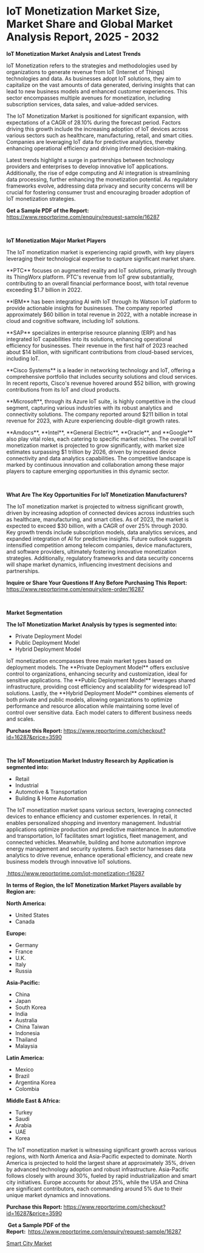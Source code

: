 <p><h1>IoT Monetization Market Size, Market Share and Global Market Analysis Report, 2025 - 2032</h1></p><p><strong>IoT Monetization Market Analysis and Latest Trends</strong></p>
<p><p>IoT Monetization refers to the strategies and methodologies used by organizations to generate revenue from IoT (Internet of Things) technologies and data. As businesses adopt IoT solutions, they aim to capitalize on the vast amounts of data generated, deriving insights that can lead to new business models and enhanced customer experiences. This sector encompasses multiple avenues for monetization, including subscription services, data sales, and value-added services.</p><p>The IoT Monetization Market is positioned for significant expansion, with expectations of a CAGR of 28.10% during the forecast period. Factors driving this growth include the increasing adoption of IoT devices across various sectors such as healthcare, manufacturing, retail, and smart cities. Companies are leveraging IoT data for predictive analytics, thereby enhancing operational efficiency and driving informed decision-making.</p><p>Latest trends highlight a surge in partnerships between technology providers and enterprises to develop innovative IoT applications. Additionally, the rise of edge computing and AI integration is streamlining data processing, further enhancing the monetization potential. As regulatory frameworks evolve, addressing data privacy and security concerns will be crucial for fostering consumer trust and encouraging broader adoption of IoT monetization strategies.</p></p>
<p><strong>Get a Sample PDF of the Report:&nbsp;</strong> <a href="https://www.reportprime.com/enquiry/request-sample/16287?utm_campaign=2637&utm_medium=2&utm_source=Github&utm_content=ia&utm_term=20032025&utm_id=iot-monetization">https://www.reportprime.com/enquiry/request-sample/16287</a></p>
<p>&nbsp;</p>
<p><strong>IoT Monetization Major Market Players</strong></p>
<p><p>The IoT monetization market is experiencing rapid growth, with key players leveraging their technological expertise to capture significant market share. </p><p>**PTC** focuses on augmented reality and IoT solutions, primarily through its ThingWorx platform. PTC's revenue from IoT grew substantially, contributing to an overall financial performance boost, with total revenue exceeding $1.7 billion in 2022.</p><p>**IBM** has been integrating AI with IoT through its Watson IoT platform to provide actionable insights for businesses. The company reported approximately $60 billion in total revenue in 2022, with a notable increase in cloud and cognitive software, including IoT solutions.</p><p>**SAP** specializes in enterprise resource planning (ERP) and has integrated IoT capabilities into its solutions, enhancing operational efficiency for businesses. Their revenue in the first half of 2023 reached about $14 billion, with significant contributions from cloud-based services, including IoT.</p><p>**Cisco Systems** is a leader in networking technology and IoT, offering a comprehensive portfolio that includes security solutions and cloud services. In recent reports, Cisco's revenue hovered around $52 billion, with growing contributions from its IoT and cloud products.</p><p>**Microsoft**, through its Azure IoT suite, is highly competitive in the cloud segment, capturing various industries with its robust analytics and connectivity solutions. The company reported around $211 billion in total revenue for 2023, with Azure experiencing double-digit growth rates.</p><p>**Amdocs**, **Intel**, **General Electric**, **Oracle**, and **Google** also play vital roles, each catering to specific market niches. The overall IoT monetization market is projected to grow significantly, with market size estimates surpassing $1 trillion by 2026, driven by increased device connectivity and data analytics capabilities. The competitive landscape is marked by continuous innovation and collaboration among these major players to capture emerging opportunities in this dynamic sector.</p></p>
<p>&nbsp;</p>
<p><strong>What Are The Key Opportunities For IoT Monetization Manufacturers?</strong></p>
<p><p>The IoT monetization market is projected to witness significant growth, driven by increasing adoption of connected devices across industries such as healthcare, manufacturing, and smart cities. As of 2023, the market is expected to exceed $30 billion, with a CAGR of over 25% through 2030. Key growth trends include subscription models, data analytics services, and expanded integration of AI for predictive insights. Future outlook suggests intensified competition among telecom companies, device manufacturers, and software providers, ultimately fostering innovative monetization strategies. Additionally, regulatory frameworks and data security concerns will shape market dynamics, influencing investment decisions and partnerships.</p></p>
<p><strong>Inquire or Share Your Questions If Any Before Purchasing This Report:</strong> <a href="https://www.reportprime.com/enquiry/pre-order/16287?utm_campaign=2637&utm_medium=2&utm_source=Github&utm_content=ia&utm_term=20032025&utm_id=iot-monetization">https://www.reportprime.com/enquiry/pre-order/16287</a></p>
<p>&nbsp;</p>
<p><strong>Market Segmentation</strong></p>
<p><strong>The IoT Monetization Market Analysis by types is segmented into:</strong></p>
<p><ul><li>Private Deployment Model</li><li>Public Deployment Model</li><li>Hybrid Deployment Model</li></ul></p>
<p><p>IoT monetization encompasses three main market types based on deployment models. The **Private Deployment Model** offers exclusive control to organizations, enhancing security and customization, ideal for sensitive applications. The **Public Deployment Model** leverages shared infrastructure, providing cost efficiency and scalability for widespread IoT solutions. Lastly, the **Hybrid Deployment Model** combines elements of both private and public models, allowing organizations to optimize performance and resource allocation while maintaining some level of control over sensitive data. Each model caters to different business needs and scales.</p></p>
<p><strong>Purchase this Report:&nbsp;</strong><a href="https://www.reportprime.com/checkout?id=16287&price=3590&utm_campaign=2637&utm_medium=2&utm_source=Github&utm_content=ia&utm_term=20032025&utm_id=iot-monetization">https://www.reportprime.com/checkout?id=16287&price=3590</a></p>
<p>&nbsp;</p>
<p><strong>The IoT Monetization Market Industry Research by Application is segmented into:</strong></p>
<p><ul><li>Retail</li><li>Industrial</li><li>Automotive & Transportation</li><li>Building & Home Automation</li></ul></p>
<p><p>The IoT monetization market spans various sectors, leveraging connected devices to enhance efficiency and customer experiences. In retail, it enables personalized shopping and inventory management. Industrial applications optimize production and predictive maintenance. In automotive and transportation, IoT facilitates smart logistics, fleet management, and connected vehicles. Meanwhile, building and home automation improve energy management and security systems. Each sector harnesses data analytics to drive revenue, enhance operational efficiency, and create new business models through innovative IoT solutions.</p></p>
<p><a href="https://www.reportprime.com/iot-monetization-r16287?utm_campaign=2637&utm_medium=2&utm_source=Github&utm_content=ia&utm_term=20032025&utm_id=iot-monetization">&nbsp;https://www.reportprime.com/iot-monetization-r16287</a></p>
<p><strong>In terms of Region, the IoT Monetization Market Players available by Region are:</strong></p>
<p>
    <p> <strong> North America: </strong>
        <ul>
            <li>United States</li>
            <li>Canada</li>
        </ul>
        </p> 
    <p> <strong> Europe: </strong>
        <ul>
            <li>Germany</li>
            <li>France</li>
            <li>U.K.</li>
            <li>Italy</li>
            <li>Russia</li>
        </ul>
        </p> 
    <p> <strong> Asia-Pacific: </strong>
        <ul>
            <li>China</li>
            <li>Japan</li>
            <li>South Korea</li>
            <li>India</li>
            <li>Australia</li>
            <li>China Taiwan</li>
            <li>Indonesia</li>
            <li>Thailand</li>
            <li>Malaysia</li>
        </ul>
        </p> 
    <p> <strong> Latin America: </strong>
        <ul>
            <li>Mexico</li>
            <li>Brazil</li>
            <li>Argentina Korea</li>
            <li>Colombia</li>
        </ul>
        </p> 
    <p> <strong> Middle East & Africa: </strong>
        <ul>
            <li>Turkey</li>
            <li>Saudi</li>
            <li>Arabia</li>
            <li>UAE</li>
            <li>Korea</li>
        </ul>
    </p>
    </p>
<p><p>The IoT monetization market is witnessing significant growth across various regions, with North America and Asia-Pacific expected to dominate. North America is projected to hold the largest share at approximately 35%, driven by advanced technology adoption and robust infrastructure. Asia-Pacific follows closely with around 30%, fueled by rapid industrialization and smart city initiatives. Europe accounts for about 25%, while the USA and China are significant contributors, each commanding around 5% due to their unique market dynamics and innovations.</p></p>
<p><strong>Purchase this Report: </strong><a href="https://www.reportprime.com/checkout?id=16287&price=3590&utm_campaign=2637&utm_medium=2&utm_source=Github&utm_content=ia&utm_term=20032025&utm_id=iot-monetization">https://www.reportprime.com/checkout?id=16287&price=3590</a></p>
<p>&nbsp;<strong>Get a Sample PDF of the Report:&nbsp;&nbsp;</strong><a href="https://www.reportprime.com/enquiry/request-sample/16287?utm_campaign=2637&utm_medium=2&utm_source=Github&utm_content=ia&utm_term=20032025&utm_id=iot-monetization">https://www.reportprime.com/enquiry/request-sample/16287</a></p>
<p><strong></strong></p>
<p><p><a href="https://github.com/ovtkosle/Market-Research-Report-List-1/blob/main/smart-city-market.md?utm_campaign=2637&utm_medium=2&utm_source=Github&utm_content=ia&utm_term=20032025&utm_id=iot-monetization">Smart City Market</a></p></p>